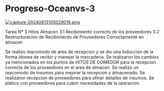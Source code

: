 # Progreso-Oceanvs-3

[![capture-20240613105029019.png](https://i.postimg.cc/6TsWC5YN/capture-20240613105029019.png)](https://postimg.cc/H821gmqS)

Tarea N° 3 Hitos Almacen
3.1 Recibimiento correcto de los proveedores
3.2 Restructuracion de Recibimiento de Proveedores Correctamente en almacen

Se realizo reacomodo de area de recepcion y se dio una induccion de la forma idonea de recibir y manejar la mercaderia.
Se realizaron los cambios ya mencionados en los puntos de HITOS DE COMEDOR para la recepcion correcta de los proveedores en el area de almacen.
Se realizo un reacomodo de insumos para mejorar la recepcion y almacenado.
Se realizaron recepcion de proveedores para afinar detalles de insumos.
Se platico con proveedores para cubrir necesidades de la operacion.
